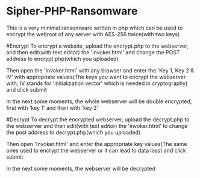 # Sipher-PHP-Ransomware
This is a very minimal ransomware written in php which can be used to encrypt the webroot of any server with AES-256 twice(with two keys)

#Encrypt
To encrypt a website, upload the encrypt.php to the webserver, and then edit(with text editor) the 'invoker.html' and change the POST address to encrypt.php(which you uploaded)

Then open the 'Invoker.html' with any browser and enter the 'Key 1, Key 2 & IV' with appropriate values(The keys you want to encrypt the webserver with, IV stands for 'initialization vector' which is needed in cryptography) and click submit

In the next some moments, the whole webserver will be double encrypted, first with 'key 1' and then with 'key 2'

#Decrypt
To decrypt the encrypted webserver, upload the decrypt.php to the webserver and then edit(with text editor) the 'invoker.html' to change the post address to decrypt.php(which you uploaded)

Then open 'Invoker.html' and enter the appropriate key values(The same ones used to encrypt the webserver or it can lead to data loss) and click submit

In the next some moments, the webserver will be decrypted
